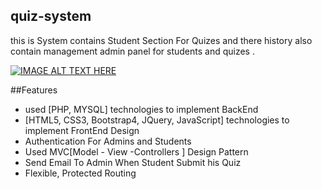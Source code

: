 ## quiz-system
this is System contains Student Section For Quizes and there history 
also contain management admin panel for students and quizes .


[![IMAGE ALT TEXT HERE](http://img.youtube.com/vi/jVAPbcKesOE/mq1.jpg)](http://www.youtube.com/watch?v=jVAPbcKesOE&feature=youtu.be)

##Features
<ul>
<li>used [PHP, MYSQL] technologies to implement BackEnd</li>
<li>[HTML5, CSS3, Bootstrap4, JQuery, JavaScript] technologies to implement FrontEnd Design </li>
<li>Authentication For Admins and Students  </li>
<li>Used MVC[Model - View -Controllers ] Design Pattern </li>
<li>Send Email To Admin When Student Submit his Quiz </li>
<li>Flexible, Protected Routing</li>
</ul>